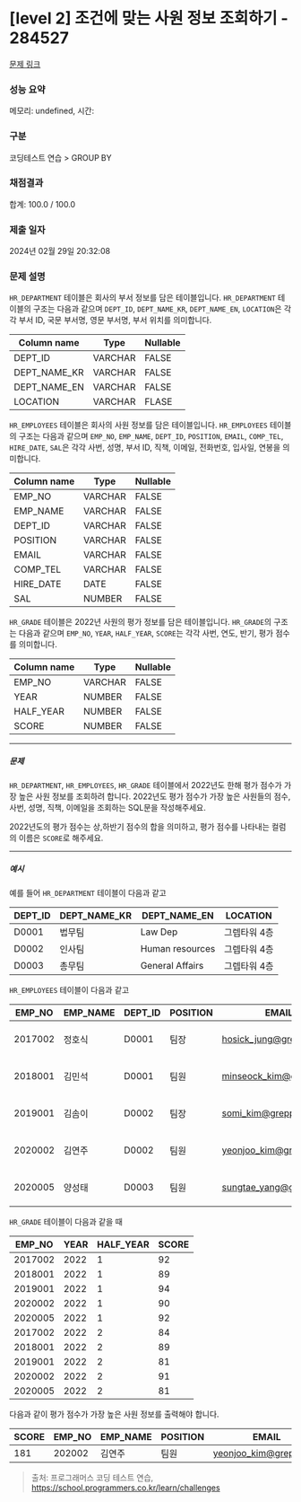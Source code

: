 # [level 2] 조건에 맞는 사원 정보 조회하기 - 284527 

[문제 링크](https://school.programmers.co.kr/learn/courses/30/lessons/284527) 

### 성능 요약

메모리: undefined, 시간: 

### 구분

코딩테스트 연습 > GROUP BY

### 채점결과

합계: 100.0 / 100.0

### 제출 일자

2024년 02월 29일 20:32:08

### 문제 설명

<p><code>HR_DEPARTMENT</code> 테이블은 회사의 부서 정보를 담은 테이블입니다. <code>HR_DEPARTMENT</code> 테이블의 구조는 다음과 같으며 <code>DEPT_ID</code>, <code>DEPT_NAME_KR</code>, <code>DEPT_NAME_EN</code>, <code>LOCATION</code>은 각각 부서 ID, 국문 부서명, 영문 부서명, 부서 위치를 의미합니다.</p>
<table class="table">
        <thead><tr>
<th>Column name</th>
<th>Type</th>
<th>Nullable</th>
</tr>
</thead>
        <tbody><tr>
<td>DEPT_ID</td>
<td>VARCHAR</td>
<td>FALSE</td>
</tr>
<tr>
<td>DEPT_NAME_KR</td>
<td>VARCHAR</td>
<td>FALSE</td>
</tr>
<tr>
<td>DEPT_NAME_EN</td>
<td>VARCHAR</td>
<td>FALSE</td>
</tr>
<tr>
<td>LOCATION</td>
<td>VARCHAR</td>
<td>FLASE</td>
</tr>
</tbody>
      </table>
<p><code>HR_EMPLOYEES</code> 테이블은 회사의 사원 정보를 담은 테이블입니다. <code>HR_EMPLOYEES</code> 테이블의 구조는 다음과 같으며 <code>EMP_NO</code>, <code>EMP_NAME</code>, <code>DEPT_ID</code>, <code>POSITION</code>, <code>EMAIL</code>, <code>COMP_TEL</code>, <code>HIRE_DATE</code>, <code>SAL</code>은 각각 사번, 성명, 부서 ID, 직책, 이메일, 전화번호, 입사일, 연봉을 의미합니다.</p>
<table class="table">
        <thead><tr>
<th>Column name</th>
<th>Type</th>
<th>Nullable</th>
</tr>
</thead>
        <tbody><tr>
<td>EMP_NO</td>
<td>VARCHAR</td>
<td>FALSE</td>
</tr>
<tr>
<td>EMP_NAME</td>
<td>VARCHAR</td>
<td>FALSE</td>
</tr>
<tr>
<td>DEPT_ID</td>
<td>VARCHAR</td>
<td>FALSE</td>
</tr>
<tr>
<td>POSITION</td>
<td>VARCHAR</td>
<td>FALSE</td>
</tr>
<tr>
<td>EMAIL</td>
<td>VARCHAR</td>
<td>FALSE</td>
</tr>
<tr>
<td>COMP_TEL</td>
<td>VARCHAR</td>
<td>FALSE</td>
</tr>
<tr>
<td>HIRE_DATE</td>
<td>DATE</td>
<td>FALSE</td>
</tr>
<tr>
<td>SAL</td>
<td>NUMBER</td>
<td>FALSE</td>
</tr>
</tbody>
      </table>
<p><code>HR_GRADE</code> 테이블은 2022년 사원의 평가 정보를 담은 테이블입니다. <code>HR_GRADE</code>의 구조는 다음과 같으며 <code>EMP_NO</code>, <code>YEAR</code>, <code>HALF_YEAR</code>, <code>SCORE</code>는 각각 사번, 연도, 반기, 평가 점수를 의미합니다.</p>
<table class="table">
        <thead><tr>
<th>Column name</th>
<th>Type</th>
<th>Nullable</th>
</tr>
</thead>
        <tbody><tr>
<td>EMP_NO</td>
<td>VARCHAR</td>
<td>FALSE</td>
</tr>
<tr>
<td>YEAR</td>
<td>NUMBER</td>
<td>FALSE</td>
</tr>
<tr>
<td>HALF_YEAR</td>
<td>NUMBER</td>
<td>FALSE</td>
</tr>
<tr>
<td>SCORE</td>
<td>NUMBER</td>
<td>FALSE</td>
</tr>
</tbody>
      </table>
<hr>

<h5>문제</h5>

<p><code>HR_DEPARTMENT</code>, <code>HR_EMPLOYEES</code>, <code>HR_GRADE</code> 테이블에서 2022년도 한해 평가 점수가 가장 높은 사원 정보를 조회하려 합니다. 2022년도 평가 점수가 가장 높은 사원들의 점수, 사번, 성명, 직책, 이메일을 조회하는 SQL문을 작성해주세요.</p>

<p>2022년도의 평가 점수는 상,하반기 점수의 합을 의미하고, 평가 점수를 나타내는 컬럼의 이름은 <code>SCORE</code>로 해주세요.</p>

<hr>

<h5>예시</h5>

<p>예를 들어 <code>HR_DEPARTMENT</code> 테이블이 다음과 같고</p>
<table class="table">
        <thead><tr>
<th>DEPT_ID</th>
<th>DEPT_NAME_KR</th>
<th>DEPT_NAME_EN</th>
<th>LOCATION</th>
</tr>
</thead>
        <tbody><tr>
<td>D0001</td>
<td>법무팀</td>
<td>Law Dep</td>
<td>그렙타워 4층</td>
</tr>
<tr>
<td>D0002</td>
<td>인사팀</td>
<td>Human resources</td>
<td>그렙타워 4층</td>
</tr>
<tr>
<td>D0003</td>
<td>총무팀</td>
<td>General Affairs</td>
<td>그렙타워 4층</td>
</tr>
</tbody>
      </table>
<p><code>HR_EMPLOYEES</code> 테이블이 다음과 같고</p>
<table class="table">
        <thead><tr>
<th>EMP_NO</th>
<th>EMP_NAME</th>
<th>DEPT_ID</th>
<th>POSITION</th>
<th>EMAIL</th>
<th>COMP_TEL</th>
<th>HIRE_DATE</th>
<th>SAL</th>
</tr>
</thead>
        <tbody><tr>
<td>2017002</td>
<td>정호식</td>
<td>D0001</td>
<td>팀장</td>
<td><a href="mailto:hosick_jung@grepp.com" target="_blank" rel="noopener">hosick_jung@grepp.com</a></td>
<td>031-8000-1101</td>
<td>2017-03-01</td>
<td>65000000</td>
</tr>
<tr>
<td>2018001</td>
<td>김민석</td>
<td>D0001</td>
<td>팀원</td>
<td><a href="mailto:minseock_kim@grepp.com" target="_blank" rel="noopener">minseock_kim@grepp.com</a></td>
<td>031-8000-1102</td>
<td>2018-03-01</td>
<td>60000000</td>
</tr>
<tr>
<td>2019001</td>
<td>김솜이</td>
<td>D0002</td>
<td>팀장</td>
<td><a href="mailto:somi_kim@grepp.com" target="_blank" rel="noopener">somi_kim@grepp.com</a></td>
<td>031-8000-1106</td>
<td>2019-03-01</td>
<td>60000000</td>
</tr>
<tr>
<td>2020002</td>
<td>김연주</td>
<td>D0002</td>
<td>팀원</td>
<td><a href="mailto:yeonjoo_kim@grepp.com" target="_blank" rel="noopener">yeonjoo_kim@grepp.com</a></td>
<td>031-8000-1107</td>
<td>2020-03-01</td>
<td>53000000</td>
</tr>
<tr>
<td>2020005</td>
<td>양성태</td>
<td>D0003</td>
<td>팀원</td>
<td><a href="mailto:sungtae_yang@grepp.com" target="_blank" rel="noopener">sungtae_yang@grepp.com</a></td>
<td>031-8000-1112</td>
<td>2020-03-01</td>
<td>53000000</td>
</tr>
</tbody>
      </table>
<p><code>HR_GRADE</code> 테이블이 다음과 같을 때</p>
<table class="table">
        <thead><tr>
<th>EMP_NO</th>
<th>YEAR</th>
<th>HALF_YEAR</th>
<th>SCORE</th>
</tr>
</thead>
        <tbody><tr>
<td>2017002</td>
<td>2022</td>
<td>1</td>
<td>92</td>
</tr>
<tr>
<td>2018001</td>
<td>2022</td>
<td>1</td>
<td>89</td>
</tr>
<tr>
<td>2019001</td>
<td>2022</td>
<td>1</td>
<td>94</td>
</tr>
<tr>
<td>2020002</td>
<td>2022</td>
<td>1</td>
<td>90</td>
</tr>
<tr>
<td>2020005</td>
<td>2022</td>
<td>1</td>
<td>92</td>
</tr>
<tr>
<td>2017002</td>
<td>2022</td>
<td>2</td>
<td>84</td>
</tr>
<tr>
<td>2018001</td>
<td>2022</td>
<td>2</td>
<td>89</td>
</tr>
<tr>
<td>2019001</td>
<td>2022</td>
<td>2</td>
<td>81</td>
</tr>
<tr>
<td>2020002</td>
<td>2022</td>
<td>2</td>
<td>91</td>
</tr>
<tr>
<td>2020005</td>
<td>2022</td>
<td>2</td>
<td>81</td>
</tr>
</tbody>
      </table>
<p>다음과 같이 평가 점수가 가장 높은 사원 정보를 출력해야 합니다.</p>
<table class="table">
        <thead><tr>
<th>SCORE</th>
<th>EMP_NO</th>
<th>EMP_NAME</th>
<th>POSITION</th>
<th>EMAIL</th>
</tr>
</thead>
        <tbody><tr>
<td>181</td>
<td>202002</td>
<td>김연주</td>
<td>팀원</td>
<td><a href="mailto:yeonjoo_kim@grepp.com" target="_blank" rel="noopener">yeonjoo_kim@grepp.com</a></td>
</tr>
</tbody>
      </table>

> 출처: 프로그래머스 코딩 테스트 연습, https://school.programmers.co.kr/learn/challenges